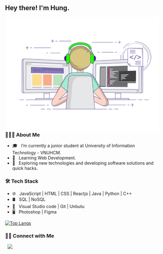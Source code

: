 <h2> Hey there! I'm Hung.</h2>
<img align="right" alt="GIF" src="https://raw.githubusercontent.com/devSouvik/devSouvik/master/gif3.gif" width="500"/>

<h3> 👨🏻‍💻 About Me </h3>

- 🎓 &nbsp; I’m currently a junior student at University of Information Technology - VNUHCM.
- 🔭 &nbsp; Learning Web Development.
- 🤔 &nbsp; Exploring new technologies and developing software solutions and quick hacks.

<h3>🛠 Tech Stack</h3>

- 🌐 &nbsp; JavaScript | HTML | CSS | Reactjs |  Java | Python | C++
- 🛢 &nbsp; SQL | NoSQL
- 🔧 &nbsp; Visual Studio code | Git | Unbutu 
- 🖥 &nbsp; Photoshop | Figma 

[![Top Langs](https://github-readme-stats.vercel.app/api/top-langs/?username=HV-Hung&hide=&layout=compact)](https://github.com/HV-Hung/github-readme-stats)

<h3> 🤝🏻 Connect with Me </h3>

<p align="center">
  
&nbsp; <a href="mailto:conbodu68@gmail.com" target="_blank" rel="noopener noreferrer"><img src="https://img.icons8.com/plasticine/100/000000/gmail.png"  width="50" /></a>
</p>

